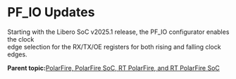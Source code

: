 # PF\_IO Updates

Starting with the Libero SoC v2025.1 release, the PF\_IO configurator enables the clock<br /> edge selection for the RX/TX/OE registers for both rising and falling clock edges.

**Parent topic:**[PolarFire, PolarFire SoC, RT PolarFire, and RT PolarFire SoC](GUID-C2FC30EF-8572-4D99-89A2-E30EB18E171D.md)

